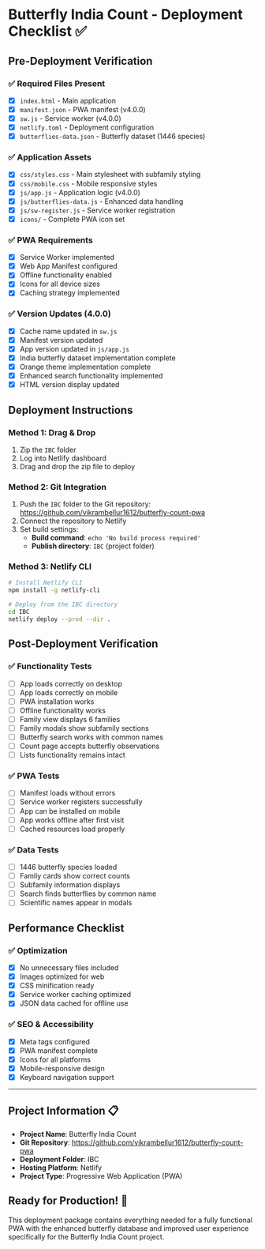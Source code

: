 # Butterfly India Count - Deployment Checklist ✅

## Pre-Deployment Verification

### ✅ Required Files Present
- [x] `index.html` - Main application
- [x] `manifest.json` - PWA manifest (v4.0.0)
- [x] `sw.js` - Service worker (v4.0.0)
- [x] `netlify.toml` - Deployment configuration
- [x] `butterflies-data.json` - Butterfly dataset (1446 species)

### ✅ Application Assets
- [x] `css/styles.css` - Main stylesheet with subfamily styling
- [x] `css/mobile.css` - Mobile responsive styles
- [x] `js/app.js` - Application logic (v4.0.0)
- [x] `js/butterflies-data.js` - Enhanced data handling
- [x] `js/sw-register.js` - Service worker registration
- [x] `icons/` - Complete PWA icon set

### ✅ PWA Requirements
- [x] Service Worker implemented
- [x] Web App Manifest configured
- [x] Offline functionality enabled
- [x] Icons for all device sizes
- [x] Caching strategy implemented

### ✅ Version Updates (4.0.0)
- [x] Cache name updated in `sw.js`
- [x] Manifest version updated
- [x] App version updated in `js/app.js`
- [x] India butterfly dataset implementation complete
- [x] Orange theme implementation complete
- [x] Enhanced search functionality implemented
- [x] HTML version display updated

## Deployment Instructions

### Method 1: Drag & Drop
1. Zip the `IBC` folder
2. Log into Netlify dashboard
3. Drag and drop the zip file to deploy

### Method 2: Git Integration
1. Push the `IBC` folder to the Git repository: https://github.com/vikrambellur1612/butterfly-count-pwa
2. Connect the repository to Netlify
3. Set build settings:
   - **Build command**: `echo 'No build process required'`
   - **Publish directory**: `IBC` (project folder)

### Method 3: Netlify CLI
```bash
# Install Netlify CLI
npm install -g netlify-cli

# Deploy from the IBC directory
cd IBC
netlify deploy --prod --dir .
```

## Post-Deployment Verification

### ✅ Functionality Tests
- [ ] App loads correctly on desktop
- [ ] App loads correctly on mobile
- [ ] PWA installation works
- [ ] Offline functionality works
- [ ] Family view displays 6 families
- [ ] Family modals show subfamily sections
- [ ] Butterfly search works with common names
- [ ] Count page accepts butterfly observations
- [ ] Lists functionality remains intact

### ✅ PWA Tests
- [ ] Manifest loads without errors
- [ ] Service worker registers successfully
- [ ] App can be installed on mobile
- [ ] App works offline after first visit
- [ ] Cached resources load properly

### ✅ Data Tests
- [ ] 1446 butterfly species loaded
- [ ] Family cards show correct counts
- [ ] Subfamily information displays
- [ ] Search finds butterflies by common name
- [ ] Scientific names appear in modals

## Performance Checklist

### ✅ Optimization
- [x] No unnecessary files included
- [x] Images optimized for web
- [x] CSS minification ready
- [x] Service worker caching optimized
- [x] JSON data cached for offline use

### ✅ SEO & Accessibility
- [x] Meta tags configured
- [x] PWA manifest complete
- [x] Icons for all platforms
- [x] Mobile-responsive design
- [x] Keyboard navigation support

---

## Project Information 📋

- **Project Name**: Butterfly India Count
- **Git Repository**: https://github.com/vikrambellur1612/butterfly-count-pwa
- **Deployment Folder**: IBC
- **Hosting Platform**: Netlify
- **Project Type**: Progressive Web Application (PWA)

## Ready for Production! 🚀

This deployment package contains everything needed for a fully functional PWA with the enhanced butterfly database and improved user experience specifically for the Butterfly India Count project.
